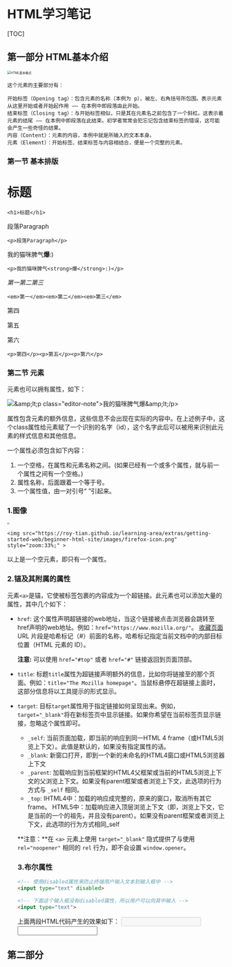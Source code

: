 # HTML学习笔记

[TOC]

## 第一部分 HTML基本介绍

<img src="https://mdn.mozillademos.org/files/16475/element.png" alt="HTML基本格式" style="zoom:50%;" />



```
这个元素的主要部分有：

开始标签（Opening tag）：包含元素的名称（本例为 p），被左、右角括号所包围。表示元素从这里开始或者开始起作用 —— 在本例中即段落由此开始。
结束标签（Closing tag）：与开始标签相似，只是其在元素名之前包含了一个斜杠。这表示着元素的结尾 —— 在本例中即段落在此结束。初学者常常会犯忘记包含结束标签的错误，这可能会产生一些奇怪的结果。
内容（Content）：元素的内容，本例中就是所输入的文本本身。
元素（Element）：开始标签、结束标签与内容相结合，便是一个完整的元素。
```

### 第一节 基本排版

<h1>标题</h1>

```
<h1>标题</h1>
```

<p>段落Paragraph</p>

```
<p>段落Paragraph</p>
```

<p>我的猫咪脾气<strong>爆</strong>:)</p>

```
<p>我的猫咪脾气<strong>爆</strong>:)</p>
```

<em>第一</em><em>第二</em><em>第三</em>

```
<em>第一</em><em>第二</em><em>第三</em>
```

<p>第四</p><p>第五</p><p>第六</p>

```
<p>第四</p><p>第五</p><p>第六</p>
```



### 第二节 元素

元素也可以拥有属性，如下：

![&amp;amp;lt;p class="editor-note">我的猫咪脾气爆&amp;amp;lt;/p>](https://mdn.mozillademos.org/files/16476/attribute.png)

属性包含元素的额外信息，这些信息不会出现在实际的内容中。在上述例子中，这个class属性给元素赋了一个识别的名字（id），这个名字此后可以被用来识别此元素的样式信息和其他信息。

一个属性必须包含如下内容：

1. 一个空格，在属性和元素名称之间。(如果已经有一个或多个属性，就与前一个属性之间有一个空格。)
2. 属性名称，后面跟着一个等于号。
3. 一个属性值，由一对引号“ ”引起来。

### 1.图像

<img src="https://roy-tian.github.io/learning-area/extras/getting-started-web/beginner-html-site/images/firefox-icon.png" style="zoom:33%;" >

```
<img src="https://roy-tian.github.io/learning-area/extras/getting-started-web/beginner-html-site/images/firefox-icon.png" style="zoom:33%;" >
```

以上是一个空元素，即只有一个属性。

### 2.锚及其附属的属性

元素`<a>`是锚，它使被标签包裹的内容成为一个超链接。此元素也可以添加大量的属性，其中几个如下：

- `href`: 这个属性声明超链接的web地址，当这个链接被点击浏览器会跳转至href声明的web地址。例如：`href="https://www.mozilla.org/"`。
<a href=https://www.mozilla.org/>收藏页面</a>
  URL 片段是哈希标记（#）前面的名称，哈希标记指定当前文档中的内部目标位置（HTML 元素的 ID）。

  **注意:** 可以使用 `href="#top"` 或者 `href="#"` 链接返回到页面顶部。

- `title`: 标题`title`属性为超链接声明额外的信息，比如你将链接至的那个页面。例如：`title="The Mozilla homepage"`。当鼠标悬停在超链接上面时，这部分信息将以工具提示的形式显示。

- `target`: 目标`target`属性用于指定链接如何呈现出来。例如，`target="_blank"`将在新标签页中显示链接。如果你希望在当前标签页显示链接，忽略这个属性即可。

  - `_self`: 当前页面加载，即当前的响应到同一HTML 4 frame（或HTML5浏览上下文）。此值是默认的，如果没有指定属性的话。
  - `_blank`: 新窗口打开，即到一个新的未命名的HTML4窗口或HTML5浏览器上下文
  - `_parent`: 加载响应到当前框架的HTML4父框架或当前的HTML5浏览上下文的父浏览上下文。如果没有parent框架或者浏览上下文，此选项的行为方式与 `_self` 相同。
  - `_top`: IHTML4中：加载的响应成完整的，原来的窗口，取消所有其它frame。 HTML5中：加载响应进入顶层浏览上下文（即，浏览上下文，它是当前的一个的祖先，并且没有parent）。如果没有parent框架或者浏览上下文，此选项的行为方式相同_self

  **注意：**在 `<a>` 元素上使用 `target="_blank"` 隐式提供了与使用 `rel="noopener"` 相同的 `rel` 行为，即不会设置 `window.opener`。
  
  ### 3.布尔属性
  
  ```html
  <!-- 使用disabled属性来防止终端用户输入文本到输入框中 -->
  <input type="text" disabled>
  
  <!-- 下面这个输入框没有disabled属性，所以用户可以向其中输入 -->
  <input type="text">
  ```
  
  上面两段HTML代码产生的效果如下：
  <input type="text" disabled>
   <input type="text">






## 第二部分 

